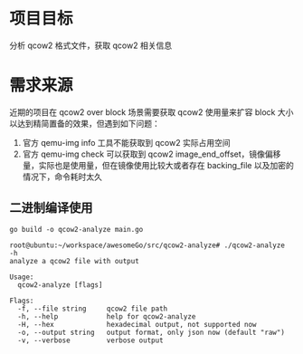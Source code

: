 # 项目目标
分析 qcow2 格式文件，获取 qcow2 相关信息
# 需求来源
近期的项目在 qcow2 over block 场景需要获取 qcow2 使用量来扩容 block 大小以达到精简置备的效果，但遇到如下问题：
1. 官方 qemu-img info 工具不能获取到 qcow2 实际占用空间
2. 官方 qemu-img check 可以获取到 qcow2 image_end_offset，镜像偏移量，实际也是使用量，但在镜像使用比较大或者存在 backing_file 以及加密的情况下，命令耗时太久

## 二进制编译使用
```
go build -o qcow2-analyze main.go
```
```
root@ubuntu:~/workspace/awesomeGo/src/qcow2-analyze# ./qcow2-analyze  -h
analyze a qcow2 file with output

Usage:
  qcow2-analyze [flags]

Flags:
  -f, --file string     qcow2 file path
  -h, --help            help for qcow2-analyze
  -H, --hex             hexadecimal output, not supported now
  -o, --output string   output format, only json now (default "raw")
  -v, --verbose         verbose output
```

